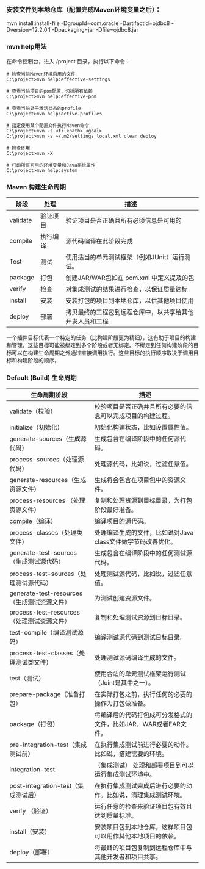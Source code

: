### 安装文件到本地仓库（配置完成Maven环境变量之后）：

mvn install:install-file -DgroupId=com.oracle -DartifactId=ojdbc8 -Dversion=12.2.0.1 -Dpackaging=jar -Dfile=ojdbc8.jar 

### mvn help用法
在命令控制台，进入 /project 目录，执行以下命令：
```shell
# 检查当前Maven环境启用的文件
C:\project>mvn help:effective-settings

# 查看当前项目的pom配置，包括所有依赖
C:\project>mvn help:effective-pom

# 查看当前处于激活状态的profile
C:\project>mvn help:active-profiles

# 指定使用某个配置文件执行Maven命令
C:\project>mvn -s <filepath> <goal>
C:\project>mvn -s ~/.m2/settings_local.xml clean deploy

# 检查环境
C:\project>mvn -X

# 打印所有可用的环境变量和Java系统属性
C:\project>mvn help:system
```

### Maven 构建生命周期

|阶段	 | 处理 | 描述|
|------|----|----------|
|validate | 验证项目 | 验证项目是否正确且所有必须信息是可用的
|compile  | 执行编译 | 源代码编译在此阶段完成
|Test	  | 测试 | 使用适当的单元测试框架（例如JUnit）运行测试。
|package  | 打包 | 创建JAR/WAR包如在 pom.xml 中定义提及的包
|verify	  | 检查 | 对集成测试的结果进行检查，以保证质量达标
|install  | 安装 | 安装打包的项目到本地仓库，以供其他项目使用
|deploy	  | 部署 | 拷贝最终的工程包到远程仓库中，以共享给其他开发人员和工程

一个插件目标代表一个特定的任务（比构建阶段更为精细），这有助于项目的构建和管理。这些目标可能被绑定到多个阶段或者无绑定。不绑定到任何构建阶段的目标可以在构建生命周期之外通过直接调用执行。这些目标的执行顺序取决于调用目标和构建阶段的顺序。


### Default (Build) 生命周期
|生命周期阶段	|描述
|------------|--------
|validate（校验）	| 	校验项目是否正确并且所有必要的信息可以完成项目的构建过程。
|initialize（初始化）	| 	初始化构建状态，比如设置属性值。
|generate-sources（生成源代码）	| 	生成包含在编译阶段中的任何源代码。
|process-sources（处理源代码）	| 	处理源代码，比如说，过滤任意值。
|generate-resources（生成资源文件）	| 生成将会包含在项目包中的资源文件。
|process-resources （处理资源文件）	| 复制和处理资源到目标目录，为打包阶段最好准备。
|compile（编译）|	编译项目的源代码。
|process-classes（处理类文件）|	处理编译生成的文件，比如说对Java class文件做字节码改善优化。
|generate-test-sources（生成测试源代码）|	生成包含在编译阶段中的任何测试源代码。
|process-test-sources（处理测试源代码）|	处理测试源代码，比如说，过滤任意值。
|generate-test-resources（生成测试资源文件）|	为测试创建资源文件。
|process-test-resources（处理测试资源文件）|	复制和处理测试资源到目标目录。
|test-compile（编译测试源码）|	编译测试源代码到测试目标目录.
|process-test-classes（处理测试类文件）|	处理测试源码编译生成的文件。
|test（测试）|	使用合适的单元测试框架运行测试（Juint是其中之一）。
|prepare-package（准备打包）|	在实际打包之前，执行任何的必要的操作为打包做准备。
|package（打包）|	将编译后的代码打包成可分发格式的文件，比如JAR、WAR或者EAR文件。
|pre-integration-test（集成测试前）|	在执行集成测试前进行必要的动作。比如说，搭建需要的环境。
|integration-test|（集成测试）	处理和部署项目到可以运行集成测试环境中。
|post-integration-test（集成测试后）|	在执行集成测试完成后进行必要的动作。比如说，清理集成测试环境。
|verify （验证）|	运行任意的检查来验证项目包有效且达到质量标准。
|install（安装）|	安装项目包到本地仓库，这样项目包可以用作其他本地项目的依赖。
|deploy（部署）|	将最终的项目包复制到远程仓库中与其他开发者和项目共享。





